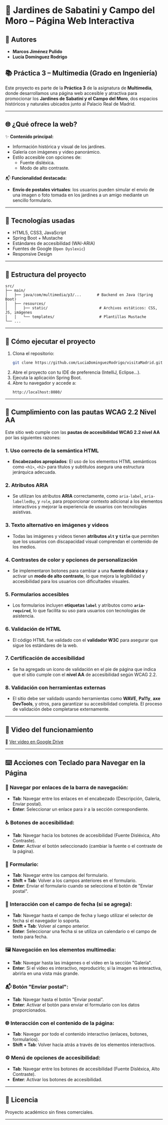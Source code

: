 
# 🌿 Jardines de Sabatini y Campo del Moro – Página Web Interactiva

## 👥 Autores
- **Marcos Jiménez Pulido**
- **Lucía Domínguez Rodrigo**

## 📚 Práctica 3 – Multimedia (Grado en Ingeniería)

Este proyecto es parte de la **Práctica 3** de la asignatura de **Multimedia**, donde desarrollamos una página web accesible y atractiva para promocionar los **Jardines de Sabatini y el Campo del Moro**, dos espacios históricos y naturales ubicados junto al Palacio Real de Madrid.

---

## 🌐 ¿Qué ofrece la web?

✨ **Contenido principal:**
- Información histórica y visual de los jardines.
- Galería con imágenes y video panorámico.
- Estilo accesible con opciones de:
  - Fuente disléxica.
  - Modo de alto contraste.

📬 **Funcionalidad destacada:**
- **Envío de postales virtuales**: los usuarios pueden simular el envío de una imagen o foto tomada en los jardines a un amigo mediante un sencillo formulario.

---

## 🧱 Tecnologías usadas

- HTML5, CSS3, JavaScript
- Spring Boot + Mustache
- Estándares de accesibilidad (WAI-ARIA)
- Fuentes de Google (`Open Dyslexic`)
- Responsive Design

---

## 📂 Estructura del proyecto

```
src/
├── main/
│   ├── java/com/multimedia/p3/...       # Backend en Java (Spring Boot)
│   ├── resources/
│   │   ├── static/                       # Archivos estáticos: CSS, JS, imágenes
│   │   └── templates/                    # Plantillas Mustache
└── ...
```

---

## 🚀 Cómo ejecutar el proyecto

1. Clona el repositorio:
   ```bash
   git clone https://github.com/LuciaDominguezRodrigo/visitaMadrid.git
   ```
2. Abre el proyecto con tu IDE de preferencia (IntelliJ, Eclipse...).
3. Ejecuta la aplicación Spring Boot.
4. Abre tu navegador y accede a:
   ```
   http://localhost:8080/
   ```

---


## 💼 Cumplimiento con las pautas WCAG 2.2 Nivel AA

Este sitio web cumple con las **pautas de accesibilidad WCAG 2.2 nivel AA** por las siguientes razones:

### 1. Uso correcto de la semántica HTML
- **Encabezados apropiados**: El uso de los elementos HTML semánticos como `<h1>`, `<h2>` para títulos y subtítulos asegura una estructura jerárquica adecuada.

### 2. Atributos ARIA
- Se utilizan los atributos **ARIA** correctamente, como `aria-label`, `aria-labelledby`, y `role`, para proporcionar contexto adicional a los elementos interactivos y mejorar la experiencia de usuarios con tecnologías asistivas.

### 3. Texto alternativo en imágenes y videos
- Todas las imágenes y videos tienen **atributos `alt` y `title`** que permiten que los usuarios con discapacidad visual comprendan el contenido de los medios.

### 4. Contrastes de color y opciones de personalización
- Se implementaron botones para cambiar a una **fuente disléxica** y activar un **modo de alto contraste**, lo que mejora la legibilidad y accesibilidad para los usuarios con dificultades visuales.

### 5. Formularios accesibles
- Los formularios incluyen **etiquetas `label`** y atributos como **`aria-required`**, lo que facilita su uso para usuarios con tecnologías de asistencia.

### 6. Validación de HTML
- El código HTML fue validado con el **validador W3C** para asegurar que sigue los estándares de la web.

### 7. Certificación de accesibilidad
- Se ha agregado un ícono de validación en el pie de página que indica que el sitio cumple con el **nivel AA** de accesibilidad según WCAG 2.2.

### 8. Validación con herramientas externas
- El sitio debe ser validado usando herramientas como **WAVE**, **Pa11y**, **axe DevTools**, y otros, para garantizar su accesibilidad completa. El proceso de validación debe completarse externamente.

---

## 📸 Video del funcionamiento

🎥 [Ver video en Google Drive](https://drive.google.com/file/d/1KAWdTpUlafLYf4CQmh--xnx3wKqIxURA/view?usp=sharing)


---

## ⌨️ Acciones con Teclado para Navegar en la Página

### 🔗 Navegar por enlaces de la barra de navegación:
- **Tab**: Navegar entre los enlaces en el encabezado (Descripción, Galería, Enviar postal).
- **Enter**: Seleccionar un enlace para ir a la sección correspondiente.

### ♿ Botones de accesibilidad:
- **Tab**: Navegar hacia los botones de accesibilidad (Fuente Disléxica, Alto Contraste).
- **Enter**: Activar el botón seleccionado (cambiar la fuente o el contraste de la página).

### 📝 Formulario:
- **Tab**: Navegar entre los campos del formulario.
- **Shift + Tab**: Volver a los campos anteriores en el formulario.
- **Enter**: Enviar el formulario cuando se selecciona el botón de "Enviar postal".

### 📅 Interacción con el campo de fecha (si se agrega):
- **Tab**: Navegar hasta el campo de fecha y luego utilizar el selector de fecha si el navegador lo soporta.
- **Shift + Tab**: Volver al campo anterior.
- **Enter**: Seleccionar una fecha si se utiliza un calendario o el campo de texto para fecha.

### 🖼️ Navegación en los elementos multimedia:
- **Tab**: Navegar hasta las imágenes o el video en la sección "Galería".
- **Enter**: Si el video es interactivo, reproducirlo; si la imagen es interactiva, abrirla en una vista más grande.

### 📬 Botón "Enviar postal":
- **Tab**: Navegar hasta el botón "Enviar postal".
- **Enter**: Activar el botón para enviar el formulario con los datos proporcionados.

### 🌐 Interacción con el contenido de la página:
- **Tab**: Navegar por todo el contenido interactivo (enlaces, botones, formularios).
- **Shift + Tab**: Volver hacia atrás a través de los elementos interactivos.

### ⚙️ Menú de opciones de accesibilidad:
- **Tab**: Navegar entre los botones de accesibilidad (Fuente Disléxica, Alto Contraste).
- **Enter**: Activar los botones de accesibilidad.

---
## 📝 Licencia

Proyecto académico sin fines comerciales.

---
